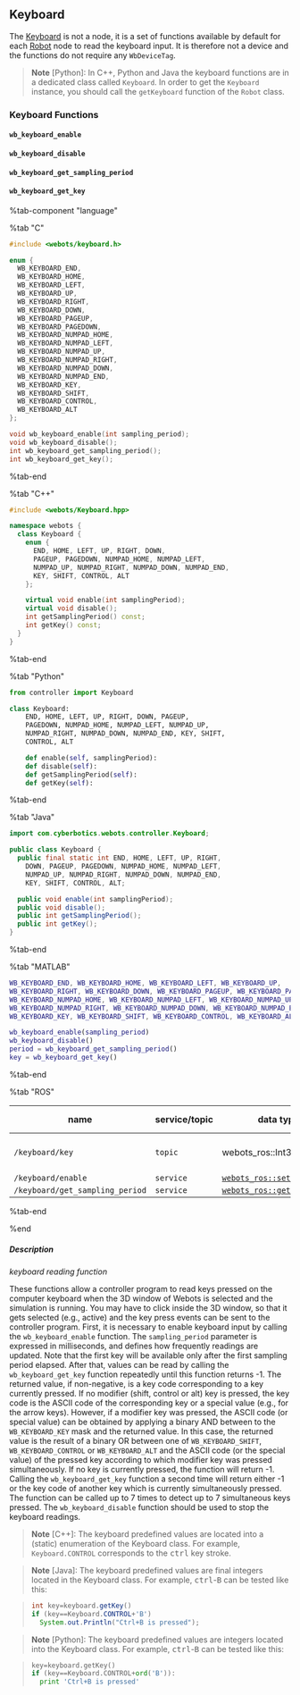 ## Keyboard

The [Keyboard](#keyboard) is not a node, it is a set of functions available by default for each [Robot](robot.md) node to read the keyboard input.
It is therefore not a device and the functions do not require any `WbDeviceTag`.

> **Note** [Python]: In C++, Python and Java the keyboard functions are in a dedicated class called `Keyboard`.
In order to get the `Keyboard` instance, you should call the `getKeyboard` function of the `Robot` class.

### Keyboard Functions

#### `wb_keyboard_enable`
#### `wb_keyboard_disable`
#### `wb_keyboard_get_sampling_period`
#### `wb_keyboard_get_key`

%tab-component "language"

%tab "C"

```c
#include <webots/keyboard.h>

enum {
  WB_KEYBOARD_END,
  WB_KEYBOARD_HOME,
  WB_KEYBOARD_LEFT,
  WB_KEYBOARD_UP,
  WB_KEYBOARD_RIGHT,
  WB_KEYBOARD_DOWN,
  WB_KEYBOARD_PAGEUP,
  WB_KEYBOARD_PAGEDOWN,
  WB_KEYBOARD_NUMPAD_HOME,
  WB_KEYBOARD_NUMPAD_LEFT,
  WB_KEYBOARD_NUMPAD_UP,
  WB_KEYBOARD_NUMPAD_RIGHT,
  WB_KEYBOARD_NUMPAD_DOWN,
  WB_KEYBOARD_NUMPAD_END,
  WB_KEYBOARD_KEY,
  WB_KEYBOARD_SHIFT,
  WB_KEYBOARD_CONTROL,
  WB_KEYBOARD_ALT
};

void wb_keyboard_enable(int sampling_period);
void wb_keyboard_disable();
int wb_keyboard_get_sampling_period();
int wb_keyboard_get_key();
```

%tab-end

%tab "C++"

```cpp
#include <webots/Keyboard.hpp>

namespace webots {
  class Keyboard {
    enum {
      END, HOME, LEFT, UP, RIGHT, DOWN,
      PAGEUP, PAGEDOWN, NUMPAD_HOME, NUMPAD_LEFT,
      NUMPAD_UP, NUMPAD_RIGHT, NUMPAD_DOWN, NUMPAD_END,
      KEY, SHIFT, CONTROL, ALT
    };

    virtual void enable(int samplingPeriod);
    virtual void disable();
    int getSamplingPeriod() const;
    int getKey() const;
  }
}
```

%tab-end

%tab "Python"

```python
from controller import Keyboard

class Keyboard:
    END, HOME, LEFT, UP, RIGHT, DOWN, PAGEUP,
    PAGEDOWN, NUMPAD_HOME, NUMPAD_LEFT, NUMPAD_UP,
    NUMPAD_RIGHT, NUMPAD_DOWN, NUMPAD_END, KEY, SHIFT,
    CONTROL, ALT

    def enable(self, samplingPeriod):
    def disable(self):
    def getSamplingPeriod(self):
    def getKey(self):
```

%tab-end

%tab "Java"

```java
import com.cyberbotics.webots.controller.Keyboard;

public class Keyboard {
  public final static int END, HOME, LEFT, UP, RIGHT,
    DOWN, PAGEUP, PAGEDOWN, NUMPAD_HOME, NUMPAD_LEFT,
    NUMPAD_UP, NUMPAD_RIGHT, NUMPAD_DOWN, NUMPAD_END,
    KEY, SHIFT, CONTROL, ALT;

  public void enable(int samplingPeriod);
  public void disable();
  public int getSamplingPeriod();
  public int getKey();
}
```

%tab-end

%tab "MATLAB"

```MATLAB
WB_KEYBOARD_END, WB_KEYBOARD_HOME, WB_KEYBOARD_LEFT, WB_KEYBOARD_UP,
WB_KEYBOARD_RIGHT, WB_KEYBOARD_DOWN, WB_KEYBOARD_PAGEUP, WB_KEYBOARD_PAGEDOWN,
WB_KEYBOARD_NUMPAD_HOME, WB_KEYBOARD_NUMPAD_LEFT, WB_KEYBOARD_NUMPAD_UP,
WB_KEYBOARD_NUMPAD_RIGHT, WB_KEYBOARD_NUMPAD_DOWN, WB_KEYBOARD_NUMPAD_END,
WB_KEYBOARD_KEY, WB_KEYBOARD_SHIFT, WB_KEYBOARD_CONTROL, WB_KEYBOARD_ALT

wb_keyboard_enable(sampling_period)
wb_keyboard_disable()
period = wb_keyboard_get_sampling_period()
key = wb_keyboard_get_key()
```

%tab-end

%tab "ROS"

| name | service/topic | data type | data type definition |
| --- | --- | --- | --- |
| `/keyboard/key` | `topic` | webots_ros::Int32Stamped | [`Header`](http://docs.ros.org/api/std_msgs/html/msg/Header.html) `header`<br/>`int32 data` |
| `/keyboard/enable` | `service` | [`webots_ros::set_int`](ros-api.md#common-services) | |
| `/keyboard/get_sampling_period` | `service` | [`webots_ros::get_int`](ros-api.md#common-services) | |

%tab-end

%end

##### Description

*keyboard reading function*

These functions allow a controller program to read keys pressed on the computer keyboard when the 3D window of Webots is selected and the simulation is running.
You may have to click inside the 3D window, so that it gets selected (e.g., active) and the key press events can be sent to the controller program.
First, it is necessary to enable keyboard input by calling the `wb_keyboard_enable` function.
The `sampling_period` parameter is expressed in milliseconds, and defines how frequently readings are updated.
Note that the first key will be available only after the first sampling period elapsed.
After that, values can be read by calling the `wb_keyboard_get_key` function repeatedly until this function returns -1.
The returned value, if non-negative, is a key code corresponding to a key currently pressed.
If no modifier (shift, control or alt) key is pressed, the key code is the ASCII code of the corresponding key or a special value (e.g., for the arrow keys).
However, if a modifier key was pressed, the ASCII code (or special value) can be obtained by applying a binary AND between to the `WB_KEYBOARD_KEY` mask and the returned value.
In this case, the returned value is the result of a binary OR between one of `WB_KEYBOARD_SHIFT`, `WB_KEYBOARD_CONTROL` or `WB_KEYBOARD_ALT` and the ASCII code (or the special value) of the pressed key according to which modifier key was pressed simultaneously.
If no key is currently pressed, the function will return -1.
Calling the `wb_keyboard_get_key` function a second time will return either -1 or the key code of another key which is currently simultaneously pressed.
The function can be called up to 7 times to detect up to 7 simultaneous keys pressed.
The `wb_keyboard_disable` function should be used to stop the keyboard readings.

> **Note** [C++]: The keyboard predefined values are located into a (static) enumeration of the Keyboard class.
For example, `Keyboard.CONTROL` corresponds to the <kbd>ctrl</kbd> key stroke.

<!-- -->

> **Note** [Java]: The keyboard predefined values are final integers located in the Keyboard class.
For example, <kbd>ctrl</kbd>-<kbd>B</kbd> can be tested like this:

> ```java
> int key=keyboard.getKey()
> if (key==Keyboard.CONTROL+'B')
>   System.out.Println("Ctrl+B is pressed");
> ```

<!-- -->

> **Note** [Python]: The keyboard predefined values are integers located into the Keyboard class.
For example, <kbd>ctrl</kbd>-<kbd>B</kbd> can be tested like this:

> ```python
> key=keyboard.getKey()
> if (key==Keyboard.CONTROL+ord('B')):
>   print 'Ctrl+B is pressed'
> ```
